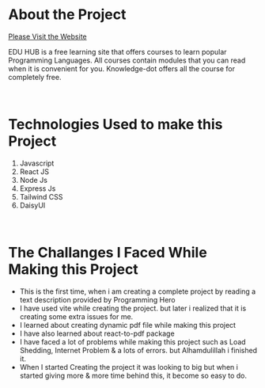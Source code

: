 <h1>About the Project</h1>
<a href="https://simple-firebase-authenti-85c00.web.app/">Please Visit the Website</a>
<p>
    EDU HUB is a free learning site that offers courses to learn popular Programming Languages. All courses
    contain modules that you can read when it is convenient for you. Knowledge-dot offers all the course for completely
    free.
</p>
<br>
<h1>Technologies Used to make this Project</h1>
<ol>
    <li>Javascript</li>
    <li>React JS</li>
    <li>Node Js</li>
    <li>Express Js</li>
    <li>Tailwind CSS</li>
    <li>DaisyUI</li>
</ol>

<br>

<h1>The Challanges I Faced While Making this Project</h1>
<ul>
    <li>This is the first time, when i am creating a complete project by reading a text description provided by
        Programming Hero</li>
    <li>I have used vite while creating the project. but later i realized that it is creating some extra issues for me.
    </li>
    <li>I learned about creating dynamic pdf file while making this project</li>
    <li>I have also learned about react-to-pdf package</li>
    <li>I have faced a lot of problems while making this project such as Load Shedding, Internet Problem & a lots of
        errors. but Alhamdulillah i finished it.</li>
    <li>When I started Creating the project it was looking to big but when i started giving more & more time behind
        this, it become so easy to do.</li>
</ul>